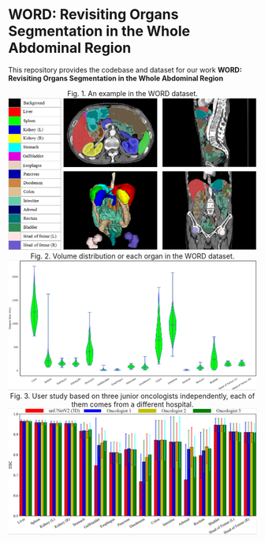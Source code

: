 # WORD: Revisiting Organs Segmentation in the Whole Abdominal Region
This repository provides the codebase and dataset for our work **WORD: Revisiting Organs Segmentation in the Whole Abdominal Region**
<div align=center>Fig. 1. An example in the WORD dataset.<img src="./figures/show_data_info.png"></div>
<div align=center>Fig. 2. Volume distribution or each organ in the WORD dataset.<img src="./figures/size.png"></div>
<div align=center>Fig. 3.  User study based on three junior oncologists independently, each of them comes from a different hospital.<img src="./figures/user.png"></div>
